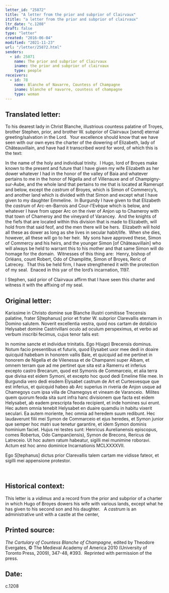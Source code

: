 ```yaml
---
letter_id: "25872"
title: "A letter from the prior and subprior of Clairvaux"
ititle: "a letter from the prior and subprior of clairvaux"
ltr_date: "c.1208"
draft: false
type: "letter"
created: "2016-06-04"
modified: "2021-11-23"
url: "/letter/25872.html"
senders:
  - id: 25871
    name: The prior and subprior of Clairvaux
    iname: the prior and subprior of clairvaux
    type: people
receivers:
  - id: 78
    name: Blanche of Navarre, Countess of Champagne
    iname: blanche of navarre, countess of champagne
    type: woman
---
```

<h2> Translated letter:</h2><p>To his dearest lady in Christ Blanche, illustrious countess palatine of Troyes, brother Stephen, prior, and brother W. subprior of Clairvaux [send] eternal greeting/salvation in the Lord.&nbsp; Your excellence should know that we have seen with our own eyes the charter of the dowering of Elizabeth, lady of Châteauvillain, and have had it transcribed word for word, of which this is the text:</p><p>In the name of the holy and individual trinity.&nbsp; I Hugo, lord of Broyes make known to the present and future that I have given my wife Elizabeth as her dower whatever I had in the honor of the<span style="background-color: transparent;">&nbsp;valley of Baia and whatever pertains to me in the honor of Nigella and of Villenauxe and of Champigny-sur-Aube, and the whole land that pertains to me that is located at Ramerupt and below, except the <em>castrum</em> of Broyes, which is Simon of Commercy’s, and another land which is divided with that Simon and except what I have given to my daughter Emmeline.&nbsp; In Burgundy I have given to that Elizabeth the <em>castrum</em> of Arc-en-Barrois and Cour-l’Evêque which is below, and whatever I have from upper Arc on the river of Anjon up to Chameroy with that town of Chameroy and the vineyard of Varancey.&nbsp; And the knights of the fiefs that are located within this division that is made to Elizabeth, will hold from that said feof, and the men there will be hers.&nbsp; Elizabeth will hold all these as dower as long as she lives in secular habit/life.&nbsp; When she dies, however, all these will go to her heir.&nbsp; My sons have approved these, Simon of Commercy and his heirs, and the younger Simon [of Châteauvillain] who will always be held to warrant this to his mother and that same Simon will do homage for the domain.&nbsp; Witnesses of this thing are:&nbsp; Henry, bishop of Orléans, count Robert, Odo of Champlitte, Simon of Broyes, Reric of Latrecey.&nbsp; That this be held firm, I have strengthened it with the protection of my seal.&nbsp; Enaced in this yar of the lord’s incarnation, 1197.</span></p><p>I Stephen, said prior of Clairvaux affirm that I have seen this charter and witness it with the affixing of my seal.&nbsp;</p><h2 class="mt-4"> Original letter:</h2><p>Karissime in Christo domine sue Blanche illustri comitisse Trecensis palatine, frater S[tephanus] prior et frater W. subprior Clarevallis eternam in Domino salutem. Noverit excellentia vestra, quod nos cartam de dotalicio Helysabet domine Castrivillani oculo ad oculum perspeximus, et verbo ad verbum inscribi fecimus, cujus tenor talis est:</p><p>In nomine sancte et individue trinitatis. Ego H(ugo) Brecensis dominus. Notum facio presentibus et futuris, quod Elysabet uxor mee dedi in doaire quicquid habebam in honorem vallis Baie, et quicquid ad me pertinet in honorem de Nigella et de Vilenessa et de Champanni super Albam, et omnem terram que ad me pertinet que sita est a Ramerru et inferius excepto castro Brecarum, quod est Symonis de Commarceio, et alia terra que divisa est eidem Symoni, et excepto hoc quod dedi Emeline filie mee. In Burgundia vero dedi eisdem Elysabet castrum de Art et Curtesvesque que est inferius, et quicquid habeo ab Arc superius in riveria de Anjon usque ad Chamegoys cum ipsa villa de Chamegoys et vineam de Varanceio.&nbsp; Milites quem quorum feoda sita sunt infra hanc divisionem que facta est eidem Helysabet, ab eadem prescripta feoda recipient, et inde homines sui erunt. Hec autem omnia tenebit Helysabet en duaire quamdiu in habitu vixerit seculari. Ea autem moriente, hec omnia ad heredem suum redibunt. Hec laudaverunt filii mei Symon de Commarceio et ejus heredes, et Symon junior que semper hoc matri sue tenetur garantire, et idem Symon dominis hominium faciet. Hujus rei testes sunt: Henricus Aurelianensis episcopus, comes Robertus, Odo Campan(iensis), Symon de Brecons, Rericus de Latreceio. Ut hoc autem ratum habeatur, sigilli mei munimine roboravi. Actum est hoc anno dominice Incarnationis MCLXXXXVII.</p><p>Ego S[tephanus] dictus prior Clarevallis talem cartam me vidisse fateor, et sigilli mei appensione protestor.</p><p>&nbsp;</p><h2 class="mt-4"> Historical context:</h2><p>This letter is a <em>vidimus </em>and a record&nbsp;from the prior and subprior of a charter in which Hugo of Broyes dowers his wife with various lands,&nbsp;except what he has given to his second son and his daughter.&nbsp; &nbsp;A <em>castrum</em> is an administrative unit with a castle at the center,</p><h2 class="mt-4"> Printed source:</h2><p><i>The Cartulary of Countess Blanche of Champagne</i>, edited by Theodore Evergates, © The Medieval Academy of America 2010 (University of Toronto Press, 2009), 347-48, #393.&nbsp; Reprinted with permission of the press.</p><h2 class="mt-4"> Date:</h2>c.1208